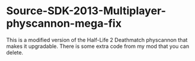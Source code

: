 # Source-SDK-2013-Multiplayer-physcannon-mega-fix
This is a modified version of the Half-Life 2 Deathmatch physcannon that makes it upgradable. There is some extra code from my mod that you can delete.
